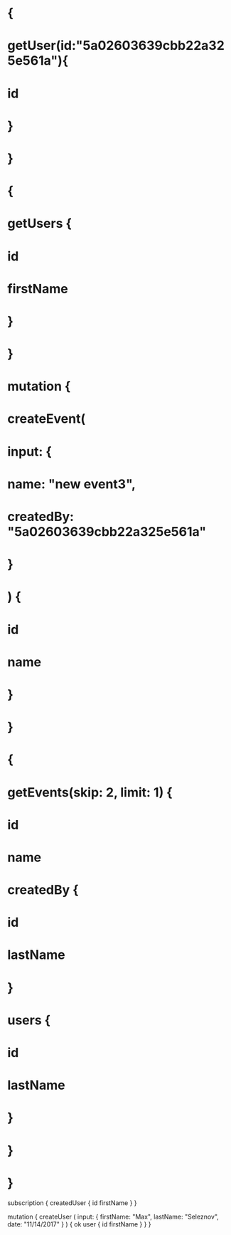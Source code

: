 
# {
#   getUser(id:"5a02603639cbb22a325e561a"){
#     id
#   }
# }

# {
#   getUsers {
#     id
#     firstName
#   }
# }

# mutation {
#   createEvent(
#     input: {
#       name: "new event3",
#       createdBy: "5a02603639cbb22a325e561a"
#     }
#   ) {
#     id
#     name
#   }
# }

# {
#   getEvents(skip: 2, limit: 1) {
#     id
#     name
#     createdBy {
#       id
#       lastName
#     }
#     users {
#       id
#       lastName
#     }
#   }
# }


subscription {
  createdUser {
    id
    firstName
  }
}

mutation {
  createUser (
    input: {
     	firstName: "Max",
      lastName: "Seleznov",
      date: "11/14/2017"
    }
  ) {
    ok
    user {
      id
      firstName
    }
  }
}
